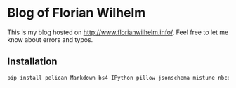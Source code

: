 Blog of Florian Wilhelm
=======================

This is my blog hosted on http://www.florianwilhelm.info/. 
Feel free to let me know about errors and typos.

Installation
------------

```bash
pip install pelican Markdown bs4 IPython pillow jsonschema mistune nbconvert jupyter typogrify
```